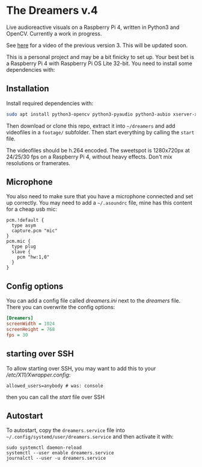 # The Dreamers v.4

Live audioreactive visuals on a Raspberry Pi 4, written in Python3 and OpenCV. Currently a work in progress.

See [here](https://www.maxhaesslein.de/visual/objects/the-dreamers/) for a video of the previous version 3. This will be updated soon.

This is a personal project and may be a bit finicky to set up. Your best bet is a Raspberry Pi 4 with Raspberry Pi OS Lite 32-bit. You need to install some dependencies with:

## Installation

Install required dependencies with:

```bash
sudo apt install python3-opencv python3-pyaudio python3-aubio xserver-xorg xinit
```

Then download or clone this repo, extract it into `~/dreamers` and add videofiles in a `footage/` subfolder. Then start everything by calling the `start` file.

The videofiles should be h.264 encoded. The sweetspot is 1280x720px at 24/25/30 fps on a Raspberry Pi 4, without heavy effects. Don't mix resolutions or framerates.

## Microphone

You also need to make sure that you have a microphone connected and set up correctly. You may need to add a `~/.asoundrc` file, mine has this content for a cheap usb mic:

```
pcm.!default {
  type asym
  capture.pcm "mic"
}
pcm.mic {
  type plug
  slave {
    pcm "hw:1,0"
  }
}
```

## Config options

You can add a config file called *dreamers.ini* next to  the *dreamers* file. There you can overwrite the config options:

```ini
[Dreamers]
screenWidth = 1024
screenHeight = 768
fps = 30
```

## starting over SSH

To allow starting over SSH, you may want to add this to your */etc/X11/Xwrapper.config*:

```
allowed_users=anybody # was: console
```

then you can call the *start* file over SSH

## Autostart

To autostart, copy the `dreamers.service` file into `~/.config/systemd/user/dreamers.service` and then activate it with:

```
sudo systemctl daemon-reload
systemctl --user enable dreamers.service
journalctl --user -u dreamers.service
```

